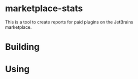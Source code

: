 # marketplace-stats
This is a tool to create reports for paid plugins on the JetBrains marketplace.

# Building


# Using
